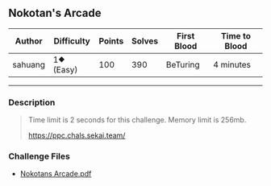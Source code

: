 ## Nokotan's Arcade

| Author  | Difficulty | Points | Solves | First Blood | Time to Blood |
| ------- | ---------- | ------ | ------ | ----------- | ------------- |
| sahuang | 1⯁ (Easy)  | 100    | 390    | BeTuring    | 4 minutes     |

---

### Description

<blockquote>

Time limit is 2 seconds for this challenge. Memory limit is 256mb.

<https://ppc.chals.sekai.team/>

</blockquote>

### Challenge Files

- [Nokotans Arcade.pdf](dist/Nokotan's%20Arcade.pdf)
